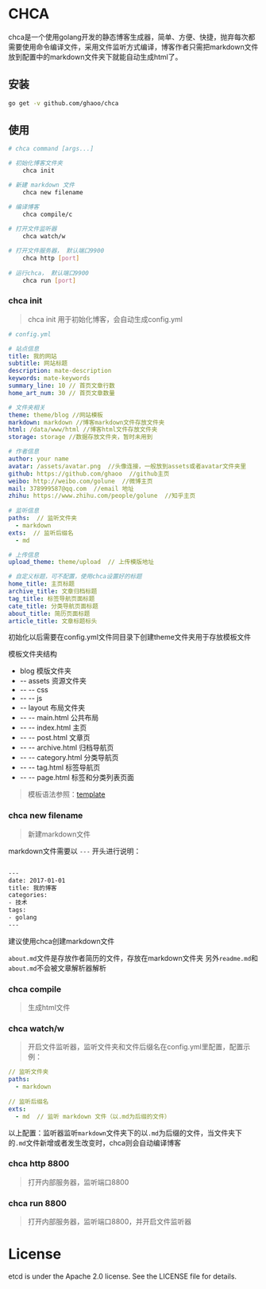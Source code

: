 # CHCA

chca是一个使用golang开发的静态博客生成器，简单、方便、快捷，抛弃每次都需要使用命令编译文件，采用文件监听方式编译，博客作者只需把markdown文件放到配置中的markdown文件夹下就能自动生成html了。

## 安装
```bash
go get -v github.com/ghaoo/chca
```

## 使用

```bash
# chca command [args...]

# 初始化博客文件夹
    chca init

# 新建 markdown 文件
    chca new filename

# 编译博客
    chca compile/c
    
# 打开文件监听器
    chca watch/w

# 打开文件服务器， 默认端口9900
    chca http [port]
    
# 运行chca， 默认端口9900
    chca run [port]
```

### chca init
> chca init 用于初始化博客，会自动生成config.yml

```yml
# config.yml

# 站点信息
title: 我的网站
subtitle: 网站标题
description: mate-description
keywords: mate-keywords
summary_line: 10 // 首页文章行数
home_art_num: 30 // 首页文章数量

# 文件夹相关
theme: theme/blog //网站模板
markdown: markdown //博客markdown文件存放文件夹
html: /data/www/html //博客html文件存放文件夹
storage: storage //数据存放文件夹，暂时未用到

# 作者信息
author: your name
avatar: /assets/avatar.png  //头像连接，一般放到assets或者avatar文件夹里
github: https://github.com/ghaoo  //github主页
weibo: http://weibo.com/golune  //微博主页
mail: 378999587@qq.com  //email 地址
zhihu: https://www.zhihu.com/people/golune  //知乎主页
 
# 监听信息
paths:  // 监听文件夹
  - markdown
exts:  // 监听后缀名
  - md

# 上传信息
upload_theme: theme/upload  // 上传模版地址

# 自定义标题，可不配置，使用chca设置好的标题
home_title: 主页标题
archive_title: 文章归档标题
tag_title: 标签导航页面标题
cate_title: 分类导航页面标题
about_title: 简历页面标题
article_title: 文章标题标头

```
初始化以后需要在config.yml文件同目录下创建theme文件夹用于存放模板文件

模板文件夹结构
- blog  模版文件夹
- -- assets  资源文件夹
- -- -- css
- -- -- js
- -- layout  布局文件夹
- -- -- main.html  公共布局
- -- -- index.html  主页
- -- -- post.html   文章页
- -- -- archive.html 归档导航页
- -- -- category.html 分类导航页
- -- -- tag.html 标签导航页
- -- -- page.html 标签和分类列表页面



> 模板语法参照：[template](template.md)


### chca new filename

> 新建markdown文件

markdown文件需要以 `---` 开头进行说明：

```bash

---
date: 2017-01-01
title: 我的博客
categories:
- 技术
tags:
- golang
---
```
建议使用chca创建markdown文件

`about.md`文件是存放作者简历的文件，存放在markdown文件夹
另外`readme.md`和`about.md`不会被文章解析器解析

### chca compile

> 生成html文件

### chca watch/w

> 开启文件监听器，监听文件夹和文件后缀名在config.yml里配置，配置示例：
  
  ```yml
  // 监听文件夹
  paths:
    - markdown
   
  // 监听后缀名
  exts:
    - md  // 监听 markdown 文件（以.md为后缀的文件）
  ```
  以上配置：监听器监听`markdown`文件夹下的以`.md`为后缀的文件，当文件夹下的`.md`文件新增或者发生改变时，chca则会自动编译博客

### chca http 8800

> 打开内部服务器，监听端口8800

### chca run 8800

> 打开内部服务器，监听端口8800，并开启文件监听器

# License

etcd is under the Apache 2.0 license. See the LICENSE file for details.


